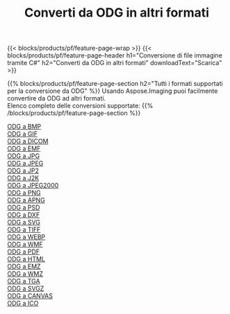 ﻿---
title: Converti da ODG in altri formati 
weight: 3920
url: /it/java/conversion/from/odg 
lang: it
langdirlevel: 2
locales: zh-hans,ja,it,ru,de,es,fr,nl,id,lt,pl,pt,vi,tr,ko,zh-hant,ar,hi,th,sv,cs,uk,he
description: Usando Aspose.Imaging puoi facilmente convertire da ODG ad altri formati
---

{{< blocks/products/pf/feature-page-wrap >}}
{{< blocks/products/pf/feature-page-header h1="Conversione di file immagine tramite C#" h2="Converti da ODG in altri formati" downloadText="Scarica" >}}


{{% blocks/products/pf/feature-page-section  h2="Tutti i formati supportati per la conversione da ODG" %}}
Usando Aspose.Imaging puoi facilmente convertire da ODG ad altri formati.
<br/>
Elenco completo delle conversioni supportate:
{{% /blocks/products/pf/feature-page-section %}}
<div class="container-fluid productfamilypage bg-gray">
    <div class="convertypes bg-gray agp-content section">
        <div class="container">
		<div class="row other-converters">
		    <div class='col-md-2 other-converter remove-lp remove-rp'><a href="/imaging/it/java/conversion/odg-to-bmp" >ODG a BMP</a></div><div class='col-md-2 other-converter remove-lp remove-rp'><a href="/imaging/it/java/conversion/odg-to-gif" >ODG a GIF</a></div><div class='col-md-2 other-converter remove-lp remove-rp'><a href="/imaging/it/java/conversion/odg-to-dicom" >ODG a DICOM</a></div><div class='col-md-2 other-converter remove-lp remove-rp'><a href="/imaging/it/java/conversion/odg-to-emf" >ODG a EMF</a></div><div class='col-md-2 other-converter remove-lp remove-rp'><a href="/imaging/it/java/conversion/odg-to-jpg" >ODG a JPG</a></div><div class='col-md-2 other-converter remove-lp remove-rp'><a href="/imaging/it/java/conversion/odg-to-jpeg" >ODG a JPEG</a></div><div class='col-md-2 other-converter remove-lp remove-rp'><a href="/imaging/it/java/conversion/odg-to-jp2" >ODG a JP2</a></div><div class='col-md-2 other-converter remove-lp remove-rp'><a href="/imaging/it/java/conversion/odg-to-j2k" >ODG a J2K</a></div><div class='col-md-2 other-converter remove-lp remove-rp'><a href="/imaging/it/java/conversion/odg-to-jpeg2000" >ODG a JPEG2000</a></div><div class='col-md-2 other-converter remove-lp remove-rp'><a href="/imaging/it/java/conversion/odg-to-png" >ODG a PNG</a></div><div class='col-md-2 other-converter remove-lp remove-rp'><a href="/imaging/it/java/conversion/odg-to-apng" >ODG a APNG</a></div><div class='col-md-2 other-converter remove-lp remove-rp'><a href="/imaging/it/java/conversion/odg-to-psd" >ODG a PSD</a></div><div class='col-md-2 other-converter remove-lp remove-rp'><a href="/imaging/it/java/conversion/odg-to-dxf" >ODG a DXF</a></div><div class='col-md-2 other-converter remove-lp remove-rp'><a href="/imaging/it/java/conversion/odg-to-svg" >ODG a SVG</a></div><div class='col-md-2 other-converter remove-lp remove-rp'><a href="/imaging/it/java/conversion/odg-to-tiff" >ODG a TIFF</a></div><div class='col-md-2 other-converter remove-lp remove-rp'><a href="/imaging/it/java/conversion/odg-to-webp" >ODG a WEBP</a></div><div class='col-md-2 other-converter remove-lp remove-rp'><a href="/imaging/it/java/conversion/odg-to-wmf" >ODG a WMF</a></div><div class='col-md-2 other-converter remove-lp remove-rp'><a href="/imaging/it/java/conversion/odg-to-pdf" >ODG a PDF</a></div><div class='col-md-2 other-converter remove-lp remove-rp'><a href="/imaging/it/java/conversion/odg-to-html" >ODG a HTML</a></div><div class='col-md-2 other-converter remove-lp remove-rp'><a href="/imaging/it/java/conversion/odg-to-emz" >ODG a EMZ</a></div><div class='col-md-2 other-converter remove-lp remove-rp'><a href="/imaging/it/java/conversion/odg-to-wmz" >ODG a WMZ</a></div><div class='col-md-2 other-converter remove-lp remove-rp'><a href="/imaging/it/java/conversion/odg-to-tga" >ODG a TGA</a></div><div class='col-md-2 other-converter remove-lp remove-rp'><a href="/imaging/it/java/conversion/odg-to-svgz" >ODG a SVGZ</a></div><div class='col-md-2 other-converter remove-lp remove-rp'><a href="/imaging/it/java/conversion/odg-to-canvas" >ODG a CANVAS</a></div><div class='col-md-2 other-converter remove-lp remove-rp'><a href="/imaging/it/java/conversion/odg-to-ico" >ODG a ICO</a></div>
                </div>
        </div>
    </div>
</div>
<br/>

